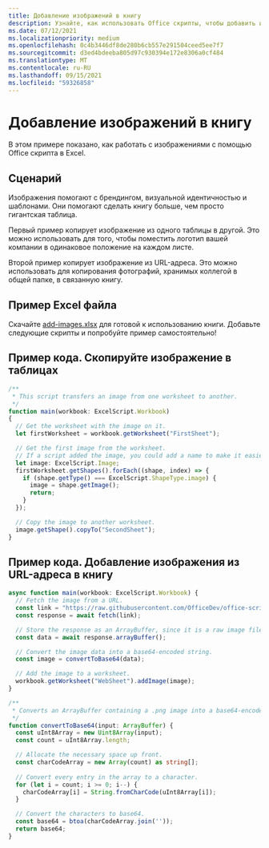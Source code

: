 ```yaml
---
title: Добавление изображений в книгу
description: Узнайте, как использовать Office скрипты, чтобы добавить изображение в книгу и скопировать его на листах.
ms.date: 07/12/2021
ms.localizationpriority: medium
ms.openlocfilehash: 0c4b3446df8de280b6cb557e291504ceed5ee7f7
ms.sourcegitcommit: d3ed4bdeeba805d97c930394e172e8306a0cf484
ms.translationtype: MT
ms.contentlocale: ru-RU
ms.lasthandoff: 09/15/2021
ms.locfileid: "59326858"
---
```

# <a name="add-images-to-a-workbook"></a>Добавление изображений в книгу

В этом примере показано, как работать с изображениями с помощью Office скрипта в Excel.

## <a name="scenario"></a>Сценарий

Изображения помогают с брендингом, визуальной идентичностью и шаблонами. Они помогают сделать книгу больше, чем просто гигантская таблица.

Первый пример копирует изображение из одного таблицы в другой. Это можно использовать для того, чтобы поместить логотип вашей компании в одинаковое положение на каждом листе.

Второй пример копирует изображение из URL-адреса. Это можно использовать для копирования фотографий, хранимых коллегой в общей папке, в связанную книгу.

## <a name="sample-excel-file"></a>Пример Excel файла

Скачайте <a href="add-images.xlsx">add-images.xlsx</a> для готовой к использованию книги. Добавьте следующие скрипты и попробуйте пример самостоятельно!

## <a name="sample-code-copy-an-image-across-worksheets"></a>Пример кода. Скопируйте изображение в таблицах

```TypeScript
/**
 * This script transfers an image from one worksheet to another.
 */
function main(workbook: ExcelScript.Workbook)
{
  // Get the worksheet with the image on it.
  let firstWorksheet = workbook.getWorksheet("FirstSheet");

  // Get the first image from the worksheet.
  // If a script added the image, you could add a name to make it easier to find.
  let image: ExcelScript.Image;
  firstWorksheet.getShapes().forEach((shape, index) => {
    if (shape.getType() === ExcelScript.ShapeType.image) {
      image = shape.getImage();
      return;
    }
  });

  // Copy the image to another worksheet.
  image.getShape().copyTo("SecondSheet");
}
```

## <a name="sample-code-add-an-image-from-a-url-to-a-workbook"></a>Пример кода. Добавление изображения из URL-адреса в книгу

```TypeScript
async function main(workbook: ExcelScript.Workbook) {
  // Fetch the image from a URL.
  const link = "https://raw.githubusercontent.com/OfficeDev/office-scripts-docs/master/docs/images/git-octocat.png";
  const response = await fetch(link);

  // Store the response as an ArrayBuffer, since it is a raw image file.
  const data = await response.arrayBuffer();

  // Convert the image data into a base64-encoded string.
  const image = convertToBase64(data);

  // Add the image to a worksheet.
  workbook.getWorksheet("WebSheet").addImage(image);
}

/**
 * Converts an ArrayBuffer containing a .png image into a base64-encoded string.
 */
function convertToBase64(input: ArrayBuffer) {
  const uInt8Array = new Uint8Array(input);
  const count = uInt8Array.length;

  // Allocate the necessary space up front.
  const charCodeArray = new Array(count) as string[];
  
  // Convert every entry in the array to a character.
  for (let i = count; i >= 0; i--) { 
    charCodeArray[i] = String.fromCharCode(uInt8Array[i]);
  }

  // Convert the characters to base64.
  const base64 = btoa(charCodeArray.join(''));
  return base64;
}
```
